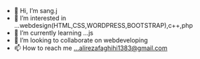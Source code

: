 - 👋 Hi, I’m sang.j
- 👀 I’m interested in ...webdesign(HTML,CSS,WORDPRESS,BOOTSTRAP),c++,php
- 🌱 I’m currently learning ...js
- 💞️ I’m looking to collaborate on webdeveloping
- 📫 How to reach me ...alirezafaghihi1383@gmail.com

<!---
alireza1420/alireza1420 is a ✨ special ✨ repository because its `README.md` (this file) appears on your GitHub profile.
You can click the Preview link to take a look at your changes.
--->
